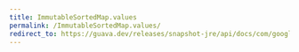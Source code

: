 ```yaml
---
title: ImmutableSortedMap.values
permalink: /ImmutableSortedMap.values/
redirect_to: https://guava.dev/releases/snapshot-jre/api/docs/com/google/common/collect/ImmutableSortedMap.html#values--
---
```

